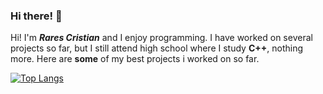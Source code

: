 ### Hi there! 👋

Hi! I'm ***Rares Cristian*** and I enjoy programming. I have worked on several projects so far, but I still attend high school where I study **C++**, nothing more. Here are **some** of my best projects i worked on so far.

[![Top Langs](https://github-readme-stats.vercel.app/api/top-langs/?username=t0ry003&layout=compact&theme=radical)](https://github.com/anuraghazra/github-readme-stats)


